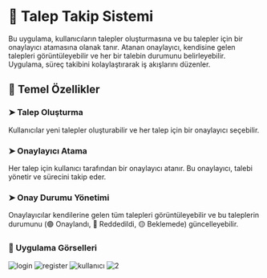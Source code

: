 # 🌟 Talep Takip Sistemi

Bu uygulama, kullanıcıların talepler oluşturmasına ve bu talepler için bir onaylayıcı atamasına olanak tanır. Atanan onaylayıcı, kendisine gelen talepleri görüntüleyebilir ve her bir talebin durumunu belirleyebilir. Uygulama, süreç takibini kolaylaştırarak iş akışlarını düzenler.

## 🚀 Temel Özellikler

###  ➤  Talep Oluşturma

Kullanıcılar yeni talepler oluşturabilir ve her talep için bir onaylayıcı seçebilir.

###  ➤  Onaylayıcı Atama

Her talep için kullanıcı tarafından bir onaylayıcı atanır. Bu onaylayıcı, talebi yönetir ve sürecini takip eder.

###  ➤  Onay Durumu Yönetimi

Onaylayıcılar kendilerine gelen tüm talepleri görüntüleyebilir ve bu taleplerin durumunu (🟢 Onaylandı, 🔴 Reddedildi, 🟡 Beklemede) güncelleyebilir.

### 📸 Uygulama Görselleri

![login](https://github.com/user-attachments/assets/e4a58327-0736-4794-8f09-08c42646999c)
![register](https://github.com/user-attachments/assets/cbf377dc-1168-4547-adb7-9c7ad00a72cf)
![kullanıcı](https://github.com/user-attachments/assets/26723051-daf2-4155-8046-a962a74d744d)
![2](https://github.com/user-attachments/assets/2af799f1-6882-4314-b4be-78b5f63c5974)
